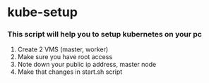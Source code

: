 # kube-setup

### This script will help you to setup kubernetes on your pc

1. Create 2 VMS (master, worker)
2. Make sure you have root access
3. Note down your public ip address, master node
4. Make that changes in start.sh script
